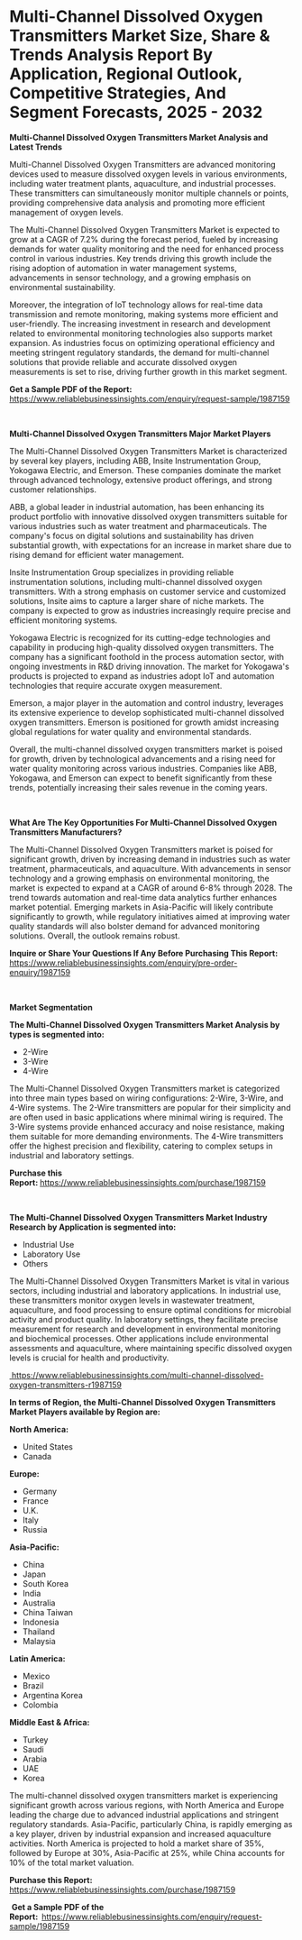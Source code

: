<p><h1>Multi-Channel Dissolved Oxygen Transmitters Market Size, Share & Trends Analysis Report By Application, Regional Outlook, Competitive Strategies, And Segment Forecasts, 2025 - 2032</h1></p><p><strong>Multi-Channel Dissolved Oxygen Transmitters Market Analysis and Latest Trends</strong></p>
<p><p>Multi-Channel Dissolved Oxygen Transmitters are advanced monitoring devices used to measure dissolved oxygen levels in various environments, including water treatment plants, aquaculture, and industrial processes. These transmitters can simultaneously monitor multiple channels or points, providing comprehensive data analysis and promoting more efficient management of oxygen levels. </p><p>The Multi-Channel Dissolved Oxygen Transmitters Market is expected to grow at a CAGR of 7.2% during the forecast period, fueled by increasing demands for water quality monitoring and the need for enhanced process control in various industries. Key trends driving this growth include the rising adoption of automation in water management systems, advancements in sensor technology, and a growing emphasis on environmental sustainability. </p><p>Moreover, the integration of IoT technology allows for real-time data transmission and remote monitoring, making systems more efficient and user-friendly. The increasing investment in research and development related to environmental monitoring technologies also supports market expansion. As industries focus on optimizing operational efficiency and meeting stringent regulatory standards, the demand for multi-channel solutions that provide reliable and accurate dissolved oxygen measurements is set to rise, driving further growth in this market segment.</p></p>
<p><strong>Get a Sample PDF of the Report:&nbsp;</strong> <a href="https://www.reliablebusinessinsights.com/enquiry/request-sample/1987159?utm_campaign=2731&utm_medium=2&utm_source=Github&utm_content=ia&utm_term=12042025&utm_id=multi-channel-dissolved-oxygen-transmitters">https://www.reliablebusinessinsights.com/enquiry/request-sample/1987159</a></p>
<p>&nbsp;</p>
<p><strong>Multi-Channel Dissolved Oxygen Transmitters Major Market Players</strong></p>
<p><p>The Multi-Channel Dissolved Oxygen Transmitters Market is characterized by several key players, including ABB, Insite Instrumentation Group, Yokogawa Electric, and Emerson. These companies dominate the market through advanced technology, extensive product offerings, and strong customer relationships.</p><p>ABB, a global leader in industrial automation, has been enhancing its product portfolio with innovative dissolved oxygen transmitters suitable for various industries such as water treatment and pharmaceuticals. The company's focus on digital solutions and sustainability has driven substantial growth, with expectations for an increase in market share due to rising demand for efficient water management.</p><p>Insite Instrumentation Group specializes in providing reliable instrumentation solutions, including multi-channel dissolved oxygen transmitters. With a strong emphasis on customer service and customized solutions, Insite aims to capture a larger share of niche markets. The company is expected to grow as industries increasingly require precise and efficient monitoring systems.</p><p>Yokogawa Electric is recognized for its cutting-edge technologies and capability in producing high-quality dissolved oxygen transmitters. The company has a significant foothold in the process automation sector, with ongoing investments in R&D driving innovation. The market for Yokogawa's products is projected to expand as industries adopt IoT and automation technologies that require accurate oxygen measurement.</p><p>Emerson, a major player in the automation and control industry, leverages its extensive experience to develop sophisticated multi-channel dissolved oxygen transmitters. Emerson is positioned for growth amidst increasing global regulations for water quality and environmental standards.</p><p>Overall, the multi-channel dissolved oxygen transmitters market is poised for growth, driven by technological advancements and a rising need for water quality monitoring across various industries. Companies like ABB, Yokogawa, and Emerson can expect to benefit significantly from these trends, potentially increasing their sales revenue in the coming years.</p></p>
<p>&nbsp;</p>
<p><strong>What Are The Key Opportunities For Multi-Channel Dissolved Oxygen Transmitters Manufacturers?</strong></p>
<p><p>The Multi-Channel Dissolved Oxygen Transmitters market is poised for significant growth, driven by increasing demand in industries such as water treatment, pharmaceuticals, and aquaculture. With advancements in sensor technology and a growing emphasis on environmental monitoring, the market is expected to expand at a CAGR of around 6-8% through 2028. The trend towards automation and real-time data analytics further enhances market potential. Emerging markets in Asia-Pacific will likely contribute significantly to growth, while regulatory initiatives aimed at improving water quality standards will also bolster demand for advanced monitoring solutions. Overall, the outlook remains robust.</p></p>
<p><strong>Inquire or Share Your Questions If Any Before Purchasing This Report:</strong> <a href="https://www.reliablebusinessinsights.com/enquiry/pre-order-enquiry/1987159?utm_campaign=2731&utm_medium=2&utm_source=Github&utm_content=ia&utm_term=12042025&utm_id=multi-channel-dissolved-oxygen-transmitters">https://www.reliablebusinessinsights.com/enquiry/pre-order-enquiry/1987159</a></p>
<p>&nbsp;</p>
<p><strong>Market Segmentation</strong></p>
<p><strong>The Multi-Channel Dissolved Oxygen Transmitters Market Analysis by types is segmented into:</strong></p>
<p><ul><li>2-Wire</li><li>3-Wire</li><li>4-Wire</li></ul></p>
<p><p>The Multi-Channel Dissolved Oxygen Transmitters market is categorized into three main types based on wiring configurations: 2-Wire, 3-Wire, and 4-Wire systems. The 2-Wire transmitters are popular for their simplicity and are often used in basic applications where minimal wiring is required. The 3-Wire systems provide enhanced accuracy and noise resistance, making them suitable for more demanding environments. The 4-Wire transmitters offer the highest precision and flexibility, catering to complex setups in industrial and laboratory settings.</p></p>
<p><strong>Purchase this Report:&nbsp;</strong><a href="https://www.reliablebusinessinsights.com/purchase/1987159?utm_campaign=2731&utm_medium=2&utm_source=Github&utm_content=ia&utm_term=12042025&utm_id=multi-channel-dissolved-oxygen-transmitters">https://www.reliablebusinessinsights.com/purchase/1987159</a></p>
<p>&nbsp;</p>
<p><strong>The Multi-Channel Dissolved Oxygen Transmitters Market Industry Research by Application is segmented into:</strong></p>
<p><ul><li>Industrial Use</li><li>Laboratory Use</li><li>Others</li></ul></p>
<p><p>The Multi-Channel Dissolved Oxygen Transmitters Market is vital in various sectors, including industrial and laboratory applications. In industrial use, these transmitters monitor oxygen levels in wastewater treatment, aquaculture, and food processing to ensure optimal conditions for microbial activity and product quality. In laboratory settings, they facilitate precise measurement for research and development in environmental monitoring and biochemical processes. Other applications include environmental assessments and aquaculture, where maintaining specific dissolved oxygen levels is crucial for health and productivity.</p></p>
<p><a href="https://www.reliablebusinessinsights.com/multi-channel-dissolved-oxygen-transmitters-r1987159?utm_campaign=2731&utm_medium=2&utm_source=Github&utm_content=ia&utm_term=12042025&utm_id=multi-channel-dissolved-oxygen-transmitters">&nbsp;https://www.reliablebusinessinsights.com/multi-channel-dissolved-oxygen-transmitters-r1987159</a></p>
<p><strong>In terms of Region, the Multi-Channel Dissolved Oxygen Transmitters Market Players available by Region are:</strong></p>
<p>
    <p> <strong> North America: </strong>
        <ul>
            <li>United States</li>
            <li>Canada</li>
        </ul>
        </p> 
    <p> <strong> Europe: </strong>
        <ul>
            <li>Germany</li>
            <li>France</li>
            <li>U.K.</li>
            <li>Italy</li>
            <li>Russia</li>
        </ul>
        </p> 
    <p> <strong> Asia-Pacific: </strong>
        <ul>
            <li>China</li>
            <li>Japan</li>
            <li>South Korea</li>
            <li>India</li>
            <li>Australia</li>
            <li>China Taiwan</li>
            <li>Indonesia</li>
            <li>Thailand</li>
            <li>Malaysia</li>
        </ul>
        </p> 
    <p> <strong> Latin America: </strong>
        <ul>
            <li>Mexico</li>
            <li>Brazil</li>
            <li>Argentina Korea</li>
            <li>Colombia</li>
        </ul>
        </p> 
    <p> <strong> Middle East & Africa: </strong>
        <ul>
            <li>Turkey</li>
            <li>Saudi</li>
            <li>Arabia</li>
            <li>UAE</li>
            <li>Korea</li>
        </ul>
    </p>
    </p>
<p><p>The multi-channel dissolved oxygen transmitters market is experiencing significant growth across various regions, with North America and Europe leading the charge due to advanced industrial applications and stringent regulatory standards. Asia-Pacific, particularly China, is rapidly emerging as a key player, driven by industrial expansion and increased aquaculture activities. North America is projected to hold a market share of 35%, followed by Europe at 30%, Asia-Pacific at 25%, while China accounts for 10% of the total market valuation.</p></p>
<p><strong>Purchase this Report: </strong><a href="https://www.reliablebusinessinsights.com/purchase/1987159?utm_campaign=2731&utm_medium=2&utm_source=Github&utm_content=ia&utm_term=12042025&utm_id=multi-channel-dissolved-oxygen-transmitters">https://www.reliablebusinessinsights.com/purchase/1987159</a></p>
<p>&nbsp;<strong>Get a Sample PDF of the Report:&nbsp;&nbsp;</strong><a href="https://www.reliablebusinessinsights.com/enquiry/request-sample/1987159?utm_campaign=2731&utm_medium=2&utm_source=Github&utm_content=ia&utm_term=12042025&utm_id=multi-channel-dissolved-oxygen-transmitters">https://www.reliablebusinessinsights.com/enquiry/request-sample/1987159</a></p>
<p><strong></strong></p>
<p><p></p><p></p><p></p></p>